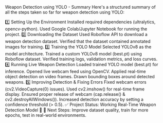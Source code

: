 Weapon Detection using YOLO - Summary
Here's a structured summary of all the steps taken so far for weapon detection using YOLO:

1️⃣ Setting Up the Environment
Installed required dependencies (ultralytics, opencv-python).
Used Google Colab/Jupyter Notebook for running the project.
2️⃣ Downloading the Dataset
Used Roboflow API to download a weapon detection dataset.
Verified that the dataset contained annotated images for training.
3️⃣ Training the YOLO Model
Selected YOLOv8 as the model architecture.
Trained a custom YOLOv8 model (best.pt) using Roboflow dataset.
Verified training logs, validation metrics, and loss curves.
4️⃣ Running Live Weapon Detection
Loaded trained YOLO model (best.pt) for inference.
Opened live webcam feed using OpenCV.
Applied real-time object detection on video frames.
Drawn bounding boxes around detected weapons.
5️⃣ Improving Detection & Fixing Errors
Fixed webcam errors (cv2.VideoCapture(0) issues).
Used cv2.imshow() for real-time frame display.
Ensured proper release of webcam (cap.release() & cv2.destroyAllWindows()).
Increased detection accuracy by setting a confidence threshold (> 0.5).
✅ Project Status: Working Real-Time Weapon Detection Model 🚀
🔹 Next Steps: Improve dataset quality, train for more epochs, test in real-world environments.
